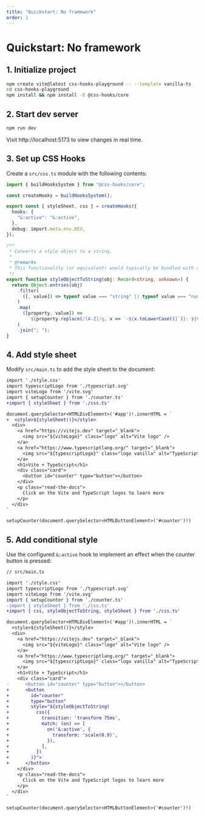```yaml
---
title: "Quickstart: No framework"
order: 1
---
```


# Quickstart: No framework

## 1. Initialize project

```bash
npm create vite@latest css-hooks-playground -- --template vanilla-ts
cd css-hooks-playground
npm install && npm install -D @css-hooks/core
```

## 2. Start dev server

```bash
npm run dev
```

Visit http://localhost:5173 to view changes in real time.

## 3. Set up CSS Hooks

Create a `src/css.ts` module with the following contents:

```typescript
import { buildHooksSystem } from "@css-hooks/core";

const createHooks = buildHooksSystem();

export const { styleSheet, css } = createHooks({
  hooks: {
    "&:active": "&:active",
  },
  debug: import.meta.env.DEV,
});

/**
 * Converts a style object to a string.
 *
 * @remarks
 * This functionality (or equivalent) would typically be bundled with an app framework.
 */
export function styleObjectToString(obj: Record<string, unknown>) {
  return Object.entries(obj)
    .filter(
      ([, value]) => typeof value === "string" || typeof value === "number",
    )
    .map(
      ([property, value]) =>
        `${property.replace(/[A-Z]/g, x => `-${x.toLowerCase()}`)}: ${value}`,
    )
    .join("; ");
}
```

## 4. Add style sheet

Modify `src/main.ts` to add the style sheet to the document:

<!-- prettier-ignore-start -->

```diff
import './style.css'
import typescriptLogo from './typescript.svg'
import viteLogo from '/vite.svg'
import { setupCounter } from './counter.ts'
+import { styleSheet } from './css.ts'

document.querySelector<HTMLDivElement>('#app')!.innerHTML = `
+  <style>${styleSheet()}</style>
  <div>
    <a href="https://vitejs.dev" target="_blank">
      <img src="${viteLogo}" class="logo" alt="Vite logo" />
    </a>
    <a href="https://www.typescriptlang.org/" target="_blank">
      <img src="${typescriptLogo}" class="logo vanilla" alt="TypeScript logo" />
    </a>
    <h1>Vite + TypeScript</h1>
    <div class="card">
      <button id="counter" type="button"></button>
    </div>
    <p class="read-the-docs">
      Click on the Vite and TypeScript logos to learn more
    </p>
  </div>
`

setupCounter(document.querySelector<HTMLButtonElement>('#counter')!)
```

<!-- prettier-ignore-end -->

## 5. Add conditional style

Use the configured `&:active` hook to implement an effect when the counter
button is pressed:

<!-- prettier-ignore-start -->

```diff
// src/main.ts

import './style.css'
import typescriptLogo from './typescript.svg'
import viteLogo from '/vite.svg'
import { setupCounter } from './counter.ts'
-import { styleSheet } from './css.ts'
+import { css, styleObjectToString, styleSheet } from './css.ts'

document.querySelector<HTMLDivElement>('#app')!.innerHTML = `
  <style>${styleSheet()}</style>
  <div>
    <a href="https://vitejs.dev" target="_blank">
      <img src="${viteLogo}" class="logo" alt="Vite logo" />
    </a>
    <a href="https://www.typescriptlang.org/" target="_blank">
      <img src="${typescriptLogo}" class="logo vanilla" alt="TypeScript logo" />
    </a>
    <h1>Vite + TypeScript</h1>
    <div class="card">
-      <button id="counter" type="button"></button>
+      <button
+        id="counter"
+        type="button"
+        style="${styleObjectToString(
+          css({
+            transition: 'transform 75ms',
+            match: (on) => [
+              on('&:active', {
+                transform: 'scale(0.9)',
+              }),
+            ],
+          })
+        )}">
+      </button>
    </div>
    <p class="read-the-docs">
      Click on the Vite and TypeScript logos to learn more
    </p>
  </div>
`

setupCounter(document.querySelector<HTMLButtonElement>('#counter')!)
```

<!-- prettier-ignore-end -->
